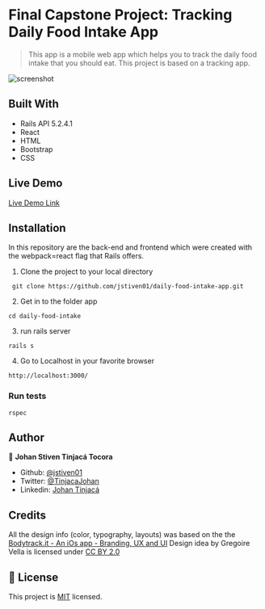 # Final Capstone Project: Tracking Daily Food Intake App

> This app is a mobile web app which helps you to track the daily food intake that you should eat. This project is based on a tracking app.

![screenshot](./app_screenshot.png)

## Built With

- Rails API 5.2.4.1
- React
- HTML
- Bootstrap
- CSS

## Live Demo

[Live Demo Link](https://livedemo.com)

## Installation

In this repository are the back-end and frontend which were created with the webpack=react flag that Rails offers.

1. Clone the project to your local directory

```
 git clone https://github.com/jstiven01/daily-food-intake-app.git
```

2. Get in to the folder app

```
cd daily-food-intake
```

3. run rails server

```
rails s
```

4. Go to Localhost in your favorite browser

```
http://localhost:3000/
```

### Run tests

```
rspec
```

## Author

👤 **Johan Stiven Tinjacá Tocora**

- Github: [@jstiven01](https://github.com/jstiven01)
- Twitter: [@TinjacaJohan](https://twitter.com/TinjacaJohan)
- Linkedin: [Johan Tinjacá](https://www.linkedin.com/in/johanstiventinjaca/)

## Credits

All the design info (color, typography, layouts) was based on the the [Bodytrack.it - An iOs app - Branding, UX and UI](https://www.behance.net/gallery/13271423/Bodytrackit-An-iOs-app-Branding-UX-and-UI) Design idea by Gregoire Vella is licensed under [CC BY 2.0](https://creativecommons.org/licenses/by/2.0/)

## 📝 License

This project is [MIT](lic.url) licensed.